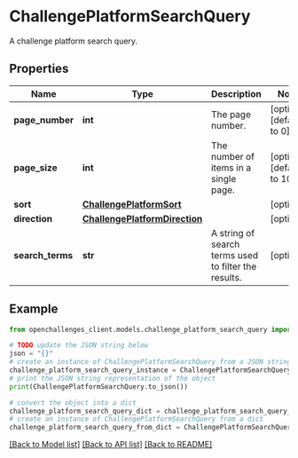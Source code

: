 # ChallengePlatformSearchQuery

A challenge platform search query.

## Properties

Name | Type | Description | Notes
------------ | ------------- | ------------- | -------------
**page_number** | **int** | The page number. | [optional] [default to 0]
**page_size** | **int** | The number of items in a single page. | [optional] [default to 100]
**sort** | [**ChallengePlatformSort**](ChallengePlatformSort.md) |  | [optional] 
**direction** | [**ChallengePlatformDirection**](ChallengePlatformDirection.md) |  | [optional] 
**search_terms** | **str** | A string of search terms used to filter the results. | [optional] 

## Example

```python
from openchallenges_client.models.challenge_platform_search_query import ChallengePlatformSearchQuery

# TODO update the JSON string below
json = "{}"
# create an instance of ChallengePlatformSearchQuery from a JSON string
challenge_platform_search_query_instance = ChallengePlatformSearchQuery.from_json(json)
# print the JSON string representation of the object
print(ChallengePlatformSearchQuery.to_json())

# convert the object into a dict
challenge_platform_search_query_dict = challenge_platform_search_query_instance.to_dict()
# create an instance of ChallengePlatformSearchQuery from a dict
challenge_platform_search_query_from_dict = ChallengePlatformSearchQuery.from_dict(challenge_platform_search_query_dict)
```
[[Back to Model list]](../README.md#documentation-for-models) [[Back to API list]](../README.md#documentation-for-api-endpoints) [[Back to README]](../README.md)


